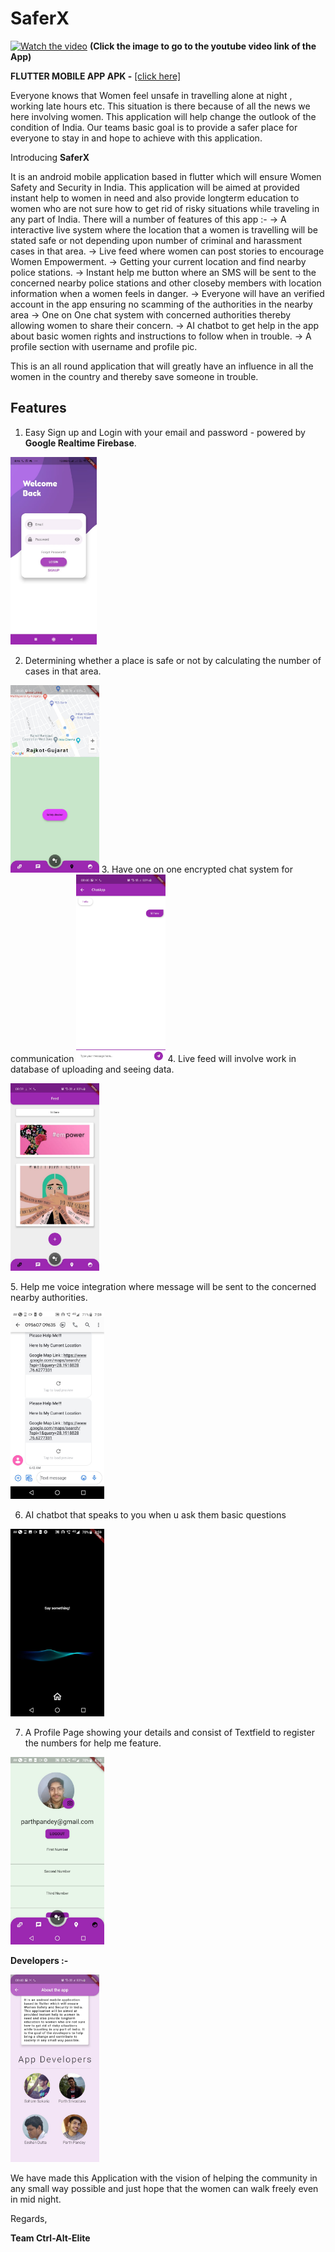 # SaferX

[![Watch the video](MedWatch.png)](https://youtu.be/DirB7RAHd0Y)
**(Click the image to go to the youtube video link of the App)**

**FLUTTER MOBILE APP APK -** [[click here]](https://github.com/Ctrl-Alt-Eliiiteee/SaferX/raw/main/SaferX.apk)

Everyone knows that Women feel unsafe in travelling alone at night , working late hours etc. This situation is there because of all the news we here involving women. This application will help change the outlook of the condition of India. Our teams basic goal is to provide a safer place for everyone to stay in and hope to achieve with this application.



Introducing **SaferX**

It is an android mobile application based in flutter which will ensure Women Safety and Security in India.
This application will be aimed at provided instant help to women in need and also provide longterm education
to women who are not sure how to get rid of risky situations while traveling in any part of India.
There will a number of features of this app :-
-> A interactive live system where the location that a women is travelling will be stated safe or not depending upon number of criminal and harassment cases in that area.
-> Live feed where women can post stories to encourage Women Empowerment.
-> Getting your current location and find nearby police stations.
-> Instant help me button where an SMS will be sent to the concerned nearby police stations and other closeby members with location information when a women feels in danger.
-> Everyone will have an verified account in the app ensuring no scamming of the authorities in the nearby area
-> One on One chat system with concerned authorities thereby allowing women to share their concern.
-> AI chatbot to get help in the app about basic women rights and instructions to follow when in trouble.
-> A profile section with username and profile pic.

This is an all round application that will greatly have an influence in all the women in the country and thereby save someone in trouble.

## Features

1. Easy Sign up and Login with your email and password - powered by **Google Realtime Firebase**.

<p float="left">
<img src = "LoginPage.jpeg" height=300>
</p>

2. Determining whether a place is safe or not by calculating the number of cases in that area.
 <img src = "location.jpeg" height=300> 
3. Have one on one encrypted chat system for communication
 <img src = "chat.jpeg" height=300> 
4. Live feed will involve work in database of uploading and seeing data.
 <p float="left">
<img src = "Feed.jpeg" height=300            > 

</p>
5. Help me voice integration where message will be sent to the concerned nearby authorities.
 <p float="left">
<img src = "Helpme.jpeg" height=300            > 

</p>

6. AI chatbot that speaks to you when u ask them basic questions 
 <img src = "Assisstant.jpeg" height=300> 
 
 7. A Profile Page showing your details and consist of Textfield to register the numbers for help me feature.
 <img src = "ProfilePage.jpeg" height=300>


**Developers :-**

<img src = "aboutpage2.jpeg" height=300> 

We have made this Application with the vision of helping the community in any small way possible and just hope that the women can walk freely even in mid night.
   
   Regards,
   
   **Team Ctrl-Alt-Elite**
